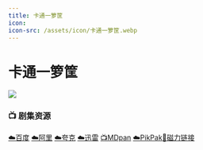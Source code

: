 ```yaml
---
title: 卡通一箩筐
icon:
icon-src: /assets/icon/卡通一箩筐.webp
---
```


# 卡通一箩筐
![](/assets/image/卡通一箩筐.jpg)

### 📺 剧集资源  <Badge type="tip" text="MaxPayen999" />

[☁️百度](https://pan.baidu.com/s/1TWw_-An2G9RXRhxYg3f9eg?pwd=h6rg)  [☁️阿里](https://www.aliyundrive.com/s/BuGTSQSRwNQ)  [☁️夸克](https://pan.quark.cn/s/3e444f606e1a)  [☁️迅雷](https://pan.xunlei.com/s/VNnhPmxpLisABwq0eExYVWvAA1?pwd=9mys#)  [📺MDpan](https://pan.mdsub.top/%E5%8D%A1%E9%80%9A%E4%B8%80%E7%AE%A9%E7%AD%90)  [☁️PikPak](https://mypikpak.com/s/VNmWZGexciWPdsGKQgqAItI1o1)[🧲磁力链接](magnet:?xt=urn:btih:570da0f3bf8288e268cc30d12b3b476aed433627)
